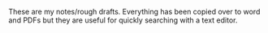 These are my notes/rough drafts. Everything has been copied over to word and PDFs but they are useful for quickly searching with a text editor.
